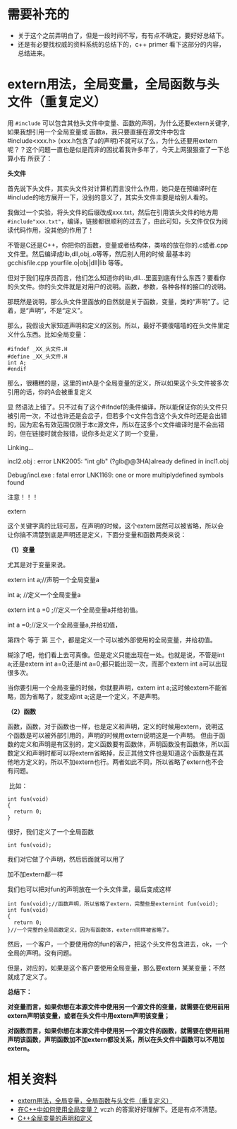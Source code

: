 # 需要补充的

- 关于这个之前弄明白了，但是一段时间不写，有有点不确定，要好好总结下。
- 还是有必要找权威的资料系统的总结下的，c++ primer 看下这部分的内容，总结进来。


# extern用法，全局变量，全局函数与头文件（重复定义）



用 `#include` 可以包含其他头文件中变量、函数的声明，为什么还要extern关键字,如果我想引用一个全局变量或 函数a，我只要直接在源文件中包含#include<xxx.h> (xxx.h包含了a的声明)不就可以了么，为什么还要用extern呢？？这个问题一直也是似是而非的困扰着我许多年了，今天上网狠狠查了一下总算小有 所获了：

**头文件**

首先说下头文件，其实头文件对计算机而言没什么作用，她只是在预编译时在#include的地方展开一下，没别的意义了，其实头文件主要是给别人看的。

我做过一个实验，将头文件的后缀改成xxx.txt，然后在引用该头文件的地方用 `#include"xxx.txt"`，编译，链接都很顺利的过去了，由此可知，头文件仅仅为阅读代码作用，没其他的作用了！

不管是C还是C++，你把你的函数，变量或者结构体，类啥的放在你的.c或者.cpp文件里。然后编译成lib,dll,obj,.o等等，然后别人用的时候 最基本的gcchisfile.cpp yourfile.o|obj|dll|lib 等等。

但对于我们程序员而言，他们怎么知道你的lib,dll...里面到底有什么东西？要看你的头文件。你的头文件就是对用户的说明。函数，参数，各种各样的接口的说明。

​    那既然是说明，那么头文件里面放的自然就是关于函数，变量，类的“声明”了。记着，是“声明”，不是“定义”。

那么，我假设大家知道声明和定义的区别。所以，最好不要傻嘻嘻的在头文件里定义什么东西。比如全局变量：


```
#ifndef _XX_头文件.H
#define _XX_头文件.H
int A;
#endif
```


那么，很糟糕的是，这里的intA是个全局变量的定义，所以如果这个头文件被多次引用的话，你的A会被重复定义

显 然语法上错了。只不过有了这个#ifndef的条件编译，所以能保证你的头文件只被引用一次，不过也许还是会岔子，但若多个c文件包含这个头文件时还是会出错的，因为宏名有效范围仅限于本c源文件，所以在这多个c文件编译时是不会出错的，但在链接时就会报错，说你多处定义了同一个变量，

Linking...

incl2.obj : error LNK2005: "int glb" (?glb@@3HA)already defined in incl1.obj

Debug/incl.exe : fatal error LNK1169: one or more multiplydefined symbols found

注意！！！

extern

这个关键字真的比较可恶，在声明的时候，这个extern居然可以被省略，所以会让你搞不清楚到底是声明还是定义，下面分变量和函数两类来说：

**（1）变量**

尤其是对于变量来说。

extern int a;//声明一个全局变量a

int a; //定义一个全局变量a



extern int a =0 ;//定义一个全局变量a并给初值。

int a =0;//定义一个全局变量a,并给初值，



第四个 等于 第 三个，都是定义一个可以被外部使用的全局变量，并给初值。

糊涂了吧，他们看上去可真像。但是定义只能出现在一处。也就是说，不管是int a;还是extern int a=0;还是int a=0;都只能出现一次，而那个extern int a可以出现很多次。

当你要引用一个全局变量的时候，你就要声明，extern int a;这时候extern不能省略，因为省略了，就变成int a;这是一个定义，不是声明。

**（2）函数**

​     函数，函数，对于函数也一样，也是定义和声明，定义的时候用extern，说明这个函数是可以被外部引用的，声明的时候用extern说明这是一个声明。 但由于函数的定义和声明是有区别的，定义函数要有函数体，声明函数没有函数体，所以函数定义和声明时都可以将extern省略掉，反正其他文件也是知道这个函数是在其他地方定义的，所以不加extern也行。两者如此不同，所以省略了extern也不会有问题。

​    比如：


```
int fun(void)
{
  return 0;
}
```


很好，我们定义了一个全局函数


```
int fun(void);
```
我们对它做了个声明，然后后面就可以用了

加不加extern都一样

我们也可以把对fun的声明放在一个头文件里，最后变成这样


```
int fun(void);//函数声明，所以省略了extern，完整些是externint fun(void);
int fun(void)
{
  return 0;
}//一个完整的全局函数定义，因为有函数体，extern同样被省略了。
```
然后，一个客户，一个要使用你的fun的客户，把这个头文件包含进去，ok，一个全局的声明。没有问题。

但是，对应的，如果是这个客户要使用全局变量，那么要extern 某某变量；不然就成了定义了。

**总结下：**

**对变量而言，如果你想在本源文件中使用另一个源文件的变量，就需要在使用前用extern声明该变量，或者在头文件中用extern声明该变量；**

**对函数而言，如果你想在本源文件中使用另一个源文件的函数，就需要在使用前用声明该函数，声明函数加不加extern都没关系，所以在头文件中函数可以不用加extern。**



# 相关资料

- [extern用法，全局变量，全局函数与头文件（重复定义）](https://blog.csdn.net/yexiaozi_007/article/details/8128212)
- [在C++中如何使用全局变量？](https://www.zhihu.com/question/24389589) vczh 的答案好好理解下。还是有点不清楚。
- [C++全局变量的声明和定义](https://blog.csdn.net/candyliuxj/article/details/7853938)
